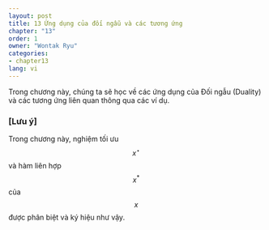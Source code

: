 ```yaml
---
layout: post
title: 13 Ứng dụng của đối ngẫu và các tương ứng
chapter: "13"
order: 1
owner: "Wontak Ryu"
categories:
- chapter13
lang: vi
---
```



Trong chương này, chúng ta sẽ học về các ứng dụng của Đối ngẫu (Duality) và các tương ứng liên quan thông qua các ví dụ.

### [Lưu ý]

Trong chương này, nghiệm tối ưu $$x^{\star}$$ và hàm liên hợp $$x^{*}$$ của $$x$$ được phân biệt và ký hiệu như vậy.